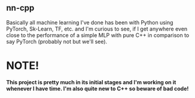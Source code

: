 ## nn-cpp
Basically all machine learning I've done has been with Python using PyTorch, Sk-Learn, TF, etc. and I'm curious to see, if I get anywhere even close to the performance of a simple MLP with pure C++ in comparison to say PyTorch (probably not but we'll see).

# NOTE!
**This project is pretty much in its initial stages and I'm working on it whenever I have time. I'm also quite new to C++ so beware of bad code!**
